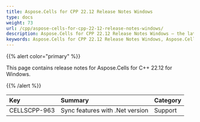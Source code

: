 ```yaml
---
title: Aspose.Cells for CPP 22.12 Release Notes Windows
type: docs
weight: 73
url: /cpp/aspose-cells-for-cpp-22-12-release-notes-windows/
description: Aspose.Cells for CPP 22.12 Release Notes Windows – the latest enhancements, new features, and fixes.
keywords: Aspose.Cells for CPP 22.12 Release Notes Windows, Aspose.Cells for CPP 22.12 Windows updates and fixes
---
```


{{% alert color="primary" %}}

This page contains release notes for Aspose.Cells for C++ 22.12 for Windows.

{{% /alert %}}

|**Key**|**Summary**|**Category**|
| :- | :- | :- |
|CELLSCPP-963|Sync features with .Net version |Support|
